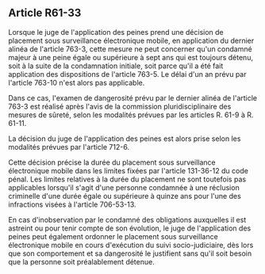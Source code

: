 Article R61-33
----
Lorsque le juge de l'application des peines prend une décision de placement sous
surveillance électronique mobile, en application du dernier alinéa de l'article
763-3, cette mesure ne peut concerner qu'un condamné majeur à une peine égale ou
supérieure à sept ans qui est toujours détenu, soit à la suite de la
condamnation initiale, soit parce qu'il a été fait application des dispositions
de l'article 763-5. Le délai d'un an prévu par l'article 763-10 n'est alors pas
applicable.

Dans ce cas, l'examen de dangerosité prévu par le dernier alinéa de l'article
763-3 est réalisé après l'avis de la commission pluridisciplinaire des mesures
de sûreté, selon les modalités prévues par les articles R. 61-9 à R. 61-11.

La décision du juge de l'application des peines est alors prise selon les
modalités prévues par l'article 712-6.

Cette décision précise la durée du placement sous surveillance électronique
mobile dans les limites fixées par l'article 131-36-12 du code pénal. Les
limites relatives à la durée du placement ne sont toutefois pas applicables
lorsqu'il s'agit d'une personne condamnée à une réclusion criminelle d'une durée
égale ou supérieure à quinze ans pour l'une des infractions visées à l'article
706-53-13.

En cas d'inobservation par le condamné des obligations auxquelles il est
astreint ou pour tenir compte de son évolution, le juge de l'application des
peines peut également ordonner le placement sous surveillance électronique
mobile en cours d'exécution du suivi socio-judiciaire, dès lors que son
comportement et sa dangerosité le justifient sans qu'il soit besoin que la
personne soit préalablement détenue.
